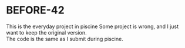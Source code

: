 # BEFORE-42
This is the everyday project in piscine
Some project is wrong, and I just want to keep the original version.  
The code is the same as I submit during piscine.
